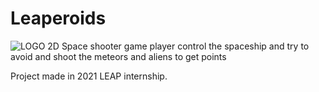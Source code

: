 # Leaperoids
![LOGO](https://github.com/JimmyHa-ICT/Leaperoids/blob/master/Data/Textures/logo.tga)
2D Space shooter game
player control the spaceship and try to avoid and shoot the meteors and aliens to get points

Project made in 2021 LEAP internship.
